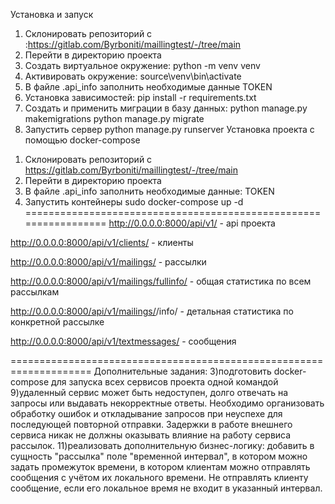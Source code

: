 Установка и запуск
1. Склонировать репозиторий c :https://gitlab.com/Byrboniti/maillingtest/-/tree/main
2. Перейти в директорию проекта
3. Создать виртуальное окружение:
   python -m venv venv
4. Активировать окружение:
   source\venv\bin\activate
5. В файле .api_info заполнить необходимые данные TOKEN 
6. Установка зависимостей:
   pip install -r requirements.txt
7. Создать и применить миграции в базу данных:
   python manage.py makemigrations
   python manage.py migrate
8. Запустить сервер
   python manage.py runserver
Установка проекта с помощью docker-compose
1) Склонировать репозиторий с https://gitlab.com/Byrboniti/maillingtest/-/tree/main
2) Перейти в директорию проекта
3) В файле .api_info заполнить необходимые данные: TOKEN 
4) Запустить контейнеры
   sudo docker-compose up -d
=================================================================
http://0.0.0.0:8000/api/v1/ - api проекта

http://0.0.0.0:8000/api/v1/clients/ - клиенты

http://0.0.0.0:8000/api/v1/mailings/ - рассылки

http://0.0.0.0:8000/api/v1/mailings/fullinfo/ - общая статистика по всем рассылкам

http://0.0.0.0:8000/api/v1/mailings/<pk>/info/ - детальная статистика по конкретной рассылке

http://0.0.0.0:8000/api/v1/textmessages/ - сообщения

====================================================================
Дополнительные задания:
3)подготовить docker-compose для запуска всех сервисов проекта одной командой
9)удаленный сервис может быть недоступен, долго отвечать на запросы или выдавать некорректные ответы. Необходимо организовать обработку ошибок и откладывание запросов при неуспехе для последующей повторной отправки. Задержки в работе внешнего сервиса никак не должны оказывать влияние на работу сервиса рассылок.
11)реализовать дополнительную бизнес-логику: добавить в сущность "рассылка" поле "временной интервал", в котором можно задать промежуток времени, в котором клиентам можно отправлять сообщения с учётом их локального времени. Не отправлять клиенту сообщение, если его локальное время не входит в указанный интервал.